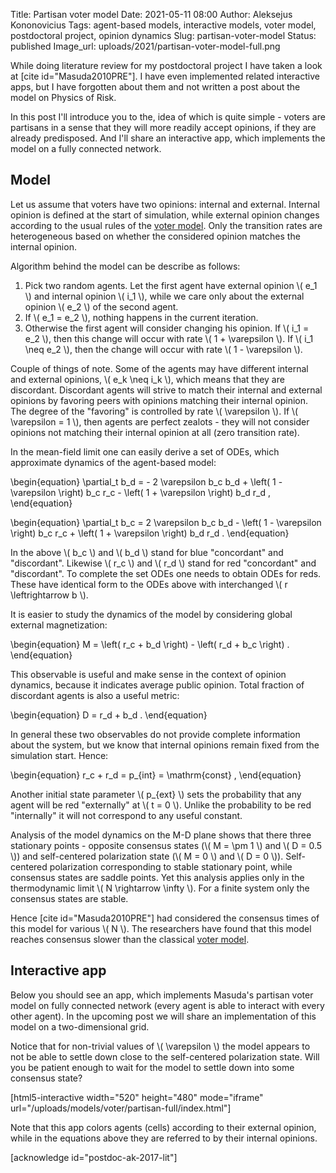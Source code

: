 Title: Partisan voter model
Date: 2021-05-11 08:00
Author: Aleksejus Kononovicius
Tags: agent-based models, interactive models, voter model, postdoctoral project, opinion dynamics
Slug: partisan-voter-model
Status: published
Image_url: uploads/2021/partisan-voter-model-full.png

While doing literature review for my postdoctoral project I have taken a
look at [cite id="Masuda2010PRE"]. I have even implemented related
interactive apps, but I have forgotten about them and not written a post about
the model on Physics of Risk.

In this post I'll introduce you to the, idea of which is quite simple -
voters are partisans in a sense that they will more readily accept opinions,
if they are already predisposed. And I'll share an interactive app, which
implements the model on a fully connected network.
<!--more-->

## Model

Let us assume that voters have two opinions: internal and external. Internal
opinion is defined at the start of simulation, while external opinion changes
according to the usual rules of the [voter
model]({filename}/articles/2016/voter-model.md). Only the transition
rates are heterogeneous based on whether the considered opinion matches the
internal opinion.

Algorithm behind the model can be describe as follows:

1. Pick two random agents. Let the first agent have external opinion
\\\( e\_1 \\\) and internal opinion \\\( i\_1 \\\), while we care only about
the external opinion \\\( e\_2 \\\) of the second agent.
1. If \\\( e\_1 = e\_2 \\\), nothing happens in the current iteration.
1. Otherwise the first agent will consider changing his opinion. If
\\\( i\_1 = e\_2 \\\), then this change will occur with rate
\\\( 1 + \varepsilon \\\). If \\\( i\_1 \neq e\_2 \\\), then the change will
occur with rate \\\( 1 - \varepsilon \\\).

Couple of things of note. Some of the agents may have different internal and
external opinions, \\\( e\_k \neq i\_k \\\), which means that they are
discordant. Discordant agents will strive to match their internal and external
opinions by favoring peers with opinions matching their internal opinion.
The degree of the "favoring" is controlled by rate \\\( \varepsilon \\\). If
\\\( \varepsilon = 1 \\\), then agents are perfect zealots - they will not
consider opinions not matching their internal opinion at all (zero
transition rate).

In the mean-field limit one can easily derive a set of ODEs, which
approximate dynamics of the agent-based model:

\begin{equation}
    \partial\_t b\_d = - 2 \varepsilon b\_c b\_d + \left( 1 - \varepsilon
        \right) b\_c r\_c - \left( 1 + \varepsilon \right) b\_d r\_d ,
\end{equation}

\begin{equation}
    \partial\_t b\_c = 2 \varepsilon b\_c b\_d - \left( 1 - \varepsilon
        \right) b\_c r\_c + \left( 1 + \varepsilon \right) b\_d r\_d .
\end{equation}

In the above \\\( b\_c \\) and \\\( b\_d \\\) stand for blue "concordant"
and "discordant". Likewise \\\( r\_c \\\) and \\\( r\_d \\\) stand for red
"concordant" and "discordant". To complete the set ODEs one needs to obtain
ODEs for reds. These have identical form to the ODEs above with
interchanged \\\( r \leftrightarrow b \\\).

It is easier to study the dynamics of the model by considering global
external magnetization:

\begin{equation}
    M = \left( r\_c + b\_d \right) - \left( r\_d + b\_c \right) .
\end{equation}

This observable is useful and make sense in the context of opinion dynamics,
because it indicates average public opinion. Total fraction of discordant
agents is also a useful metric:

\begin{equation}
    D = r\_d + b\_d .
\end{equation}

In general these two observables do not provide complete information about
the system, but we know that internal opinions remain fixed from the
simulation start. Hence:

\begin{equation}
    r\_c + r\_d = p\_{int} = \mathrm{const} ,
\end{equation}

Another initial state parameter \\\( p\_{ext} \\\) sets the
probability that any agent will be red "externally" at \\\( t = 0 \\\).
Unlike the probability to be red "internally" it will not correspond to any
useful constant.

Analysis of the model dynamics on the M-D plane shows that there three
stationary points - opposite consensus states (\\\( M = \pm 1 \\\) and
\\\( D = 0.5 \\\)) and self-centered polarization state (\\\( M = 0 \\\) and
\\\( D = 0 \\\)). Self-centered polarization corresponding to stable
stationary point, while consensus states are saddle points. Yet this analysis
applies only in the thermodynamic limit \\\( N \rightarrow \infty \\\). For
a finite system only the consensus states are stable.

Hence [cite id="Masuda2010PRE"] had considered the consensus times of this
model for various \\\( N \\\). The researchers have found that this model
reaches consensus slower than the classical [voter
model]({filename}/articles/2016/voter-model.md).

## Interactive app

Below you should see an app, which implements Masuda's partisan voter model
on fully connected network (every agent is able to interact with every other
agent). In the upcoming post we will share an implementation of this model
on a two-dimensional grid.

Notice that for non-trivial values of \\\( \varepsilon \\\) the
model appears to not be able to settle down close to the self-centered
polarization state. Will you be patient enough to wait for the model to
settle down into some consensus state?

[html5-interactive width="520" height="480" mode="iframe"
url="/uploads/models/voter/partisan-full/index.html"]

Note that this app colors agents (cells) according to their external
opinion, while in the equations above they are referred to by their internal
opinions.

[acknowledge id="postdoc-ak-2017-lit"]

